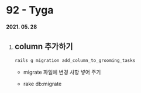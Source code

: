 92 - Tyga
========
#### 2021. 05. 28

1. column 추가하기
    -
    ```
    rails g migration add_column_to_grooming_tasks
    ```

    - migrate 파일에 변경 사항 넣어 주기

    - rake db:migrate

